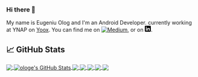 ### Hi there 👋
My name is Eugeniu Olog and I'm an Android Developer. currently working at YNAP on [Yoox](https://play.google.com/store/apps/details?id=com.yoox).
You can find me on [![Medium][1.1]][1],  or on [![LinkedIn][2.1]][2].

## &#x1f4c8; GitHub Stats

<!--top langs-->
<a href="https://github.com/ologe/ologe">
  <img align="center" src="https://github-readme-stats.vercel.app/api/top-langs/?username=ologe&hide=ruby,objective-c&theme=dark" />
</a>

<!--stats-->
<a href="https://github.com/ologe/ologe">
  <img align="center" src="https://github-readme-stats.vercel.app/api?username=ologe&show_icons=true&include_all_commits=true&line_height=27&count_private=true&theme=dark&custom_title=ologe%20stats" alt="ologe's GitHub Stats" />
</a>

<!--canaree-->
<a href="https://github.com/ologe/canaree-music-player">
  <img align="center" src="https://github-readme-stats.vercel.app/api/pin/?username=ologe&repo=canaree-music-player&theme=dark" />
</a>

<!--flow test observer-->
<a href="https://github.com/ologe/flow-test-observer">
  <img align="center" src="https://github-readme-stats.vercel.app/api/pin/?username=ologe&repo=flow-test-observer&theme=dark" />
</a>

<!--material-studies-->
<a href="https://github.com/ologe/material-studies">
  <img align="center" src="https://github-readme-stats.vercel.app/api/pin/?username=ologe&repo=material-studies&theme=dark" />
</a>

<!--trebuchet-->
<a href="https://github.com/ologe/trebuchet">
  <img align="center" src="https://github-readme-stats.vercel.app/api/pin/?username=ologe&repo=trebuchet&theme=dark" />
</a>

<!--content-resolver-SQL-->
<a href="https://github.com/ologe/android-content-resolver-SQL">
  <img align="center" src="https://github-readme-stats.vercel.app/api/pin/?username=ologe&repo=android-content-resolver-SQL&theme=dark" />
</a>

<!--icons with padding-->
[1.1]: https://i.imgur.com/UA7Oh6z.png
[2.1]: https://raw.githubusercontent.com/ologe/ologe/main/linkedin-3-16.png

<!-- social -->
[1]: https://medium.com/@eugeniu.olog
[2]: https://www.linkedin.com/in/eugeniu-olog/


<!--
**ologe/ologe** is a ✨ _special_ ✨ repository because its `README.md` (this file) appears on your GitHub profile.

Here are some ideas to get you started:

- 🔭 I’m currently working on ...
- 🌱 I’m currently learning ...
- 👯 I’m looking to collaborate on ...
- 🤔 I’m looking for help with ...
- 💬 Ask me about ...
- 📫 How to reach me: ...
- 😄 Pronouns: ...
- ⚡ Fun fact: ...
-->

